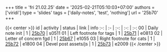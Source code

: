 +++
title = 'fri 21.02.25'
date = '2025-02-21T05:10:03+07:00'
authors = ['viridi']
type = 'slides'
tags = ['daily-notes', 'test', 'nothing']
url = '25b70'
+++

{{< center >}}
id | activity | status | link | info
:-: | :- | :-: | :-: | :-:
00 | Daily note init         | 1 | [25b70](/notes/25b70) | s0511
01 | Left footnote for tags  | 1 | [25b71](/notes/25b71) | e0813
02 | Letter of concern fgd   | 1 | [25b67](/notes/25b67) | e1055
03 | Right footnote for cats | 1 | [25b72](/notes/25b72) | e1800
04 | Devel post assets/js    | 1 | [25b73](/notes/25b73) | e2009
{{< /center >}}

